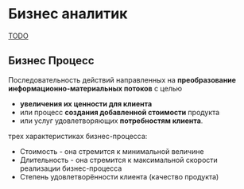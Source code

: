 # Бизнес аналитик

[TODO](https://practicum.yandex.ru/blog/professiya-biznes-analitika/)

## Бизнес Процесс

Последовательность действий направленных на __преобразование информационно-материальных потоков__ с целью

- __увеличения их ценности для клиента__
- или процесс __создания добавленной стоимости__ продукта
- или услуг удовлетворяющих __потребностям клиента__.

трех характеристиках бизнес-процесса:

- Стоимость - она стремится к минимальной величине
- Длительность - она стремится к максимальной скорости реализации бизнес-процесса
- Степень удовлетворённости клиента (качество продукта)
